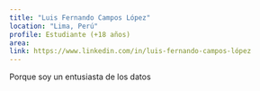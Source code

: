 ```yaml
---
title: "Luis Fernando Campos López"
location: "Lima, Perú"
profile: Estudiante (+18 años)
area: 
link: https://www.linkedin.com/in/luis-fernando-campos-lópez
---
```


Porque soy un entusiasta de los datos